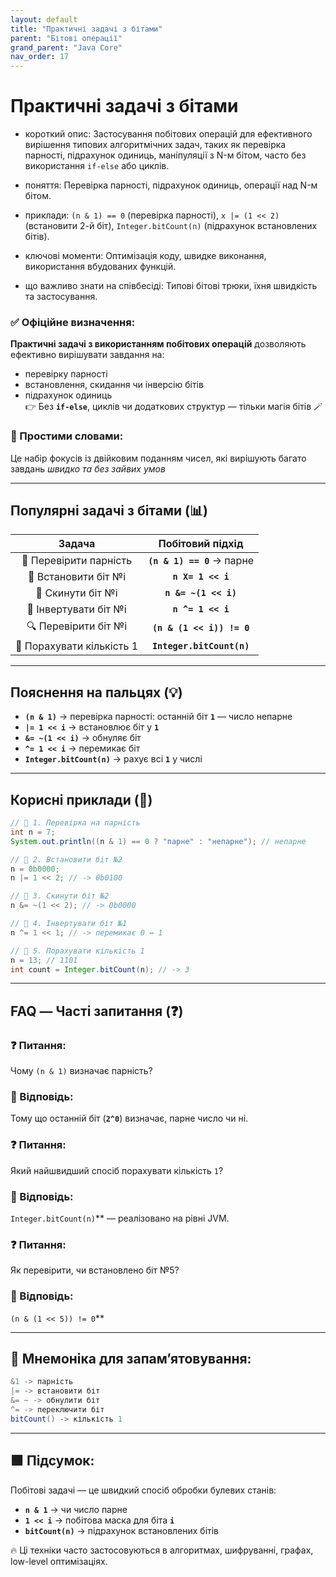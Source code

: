 ```yaml
---
layout: default
title: "Практичні задачі з бітами"
parent: "Бітові операції"
grand_parent: "Java Core"
nav_order: 17
---
```


# Практичні задачі з бітами

* короткий опис: Застосування побітових операцій для ефективного вирішення типових алгоритмічних задач, таких як перевірка парності, підрахунок одиниць, маніпуляції з N-м бітом, часто без використання `if-else` або циклів.

* поняття: Перевірка парності, підрахунок одиниць, операції над N-м бітом.

* приклади: `(n & 1) == 0` (перевірка парності), `x |= (1 << 2)` (встановити 2-й біт), `Integer.bitCount(n)` (підрахунок встановлених бітів).

* ключові моменти: Оптимізація коду, швидке виконання, використання вбудованих функцій.

* що важливо знати на співбесіді: Типові бітові трюки, їхня швидкість та застосування.

### **✅ Офіційне визначення:**

**Практичні задачі з використанням побітових операцій** дозволяють ефективно вирішувати завдання на:

* перевірку парності
* встановлення, скидання чи інверсію бітів
* підрахунок одиниць  
  👉 Без **`if-else`**, циклів чи додаткових структур — тільки магія бітів 🪄

### **🧠 Простими словами:**

Це набір фокусів із двійковим поданням чисел, які вирішують багато завдань *швидко та без зайвих умов*

---

## **Популярні задачі з бітами (📊)**

| Задача | Побітовий підхід |
| :---: | :---: |
| 🔢 Перевірити парність | **`(n & 1) == 0`** -> парне |
| 🧨 Встановити біт №i | **`n Х= 1 << i`** |
| 🚫 Скинути біт №i | **`n &= ~(1 << i)`** |
| 🔁 Інвертувати біт №i | **`n ^= 1 << i`** |
| 🔍 Перевірити біт №i | **`(n & (1 << i)) != 0`** |
| 🔢 Порахувати кількість 1 | **`Integer.bitCount(n)`** |

---

## **Пояснення на пальцях (💡)**

* **`(n & 1)`** -> перевірка парності: останній біт **`1`** — число непарне
* **`|= 1 << i`** -> встановлює біт у **`1`**
* **`&= ~(1 << i)`** -> обнуляє біт
* **`^= 1 << i`** -> перемикає біт
* **`Integer.bitCount(n)`** -> рахує всі **`1`** у числі

---

## **Корисні приклади (🧪)**

```java
// 🔹 1. Перевірка на парність
int n = 7;
System.out.println((n & 1) == 0 ? "парне" : "непарне"); // непарне

// 🔹 2. Встановити біт №2
n = 0b0000;
n |= 1 << 2; // -> 0b0100

// 🔹 3. Скинути біт №2
n &= ~(1 << 2); // -> 0b0000

// 🔹 4. Інвертувати біт №1
n ^= 1 << 1; // -> перемикає 0 ↔ 1

// 🔹 5. Порахувати кількість 1
n = 13; // 1101
int count = Integer.bitCount(n); // -> 3
```

---

## **FAQ — Часті запитання (❓)**

### **❓ Питання:**

Чому `(n & 1)` визначає парність?  

### **💬 Відповідь:**

 Тому що останній біт (**`2^0`**) визначає, парне число чи ні.

### **❓ Питання:**

Який найшвидший спосіб порахувати кількість `1`?  

### **💬 Відповідь:**

`Integer.bitCount(n)`** — реалізовано на рівні JVM.

### **❓ Питання:**

Як перевірити, чи встановлено біт №5?  

### **💬 Відповідь:**

`(n & (1 << 5)) != 0`**

---

## **🧠 Мнемоніка для запам’ятовування:**

```java
&1 -> парність  
|= -> встановити біт  
&= ~ -> обнулити біт  
^= -> переключити біт  
bitCount() -> кількість 1
```

---

## **🟩 Підсумок:**

Побітові задачі — це швидкий спосіб обробки булевих станів:

* **`n & 1`** -> чи число парне
* **`1 << i`** -> побітова маска для біта **`i`**
* **`bitCount(n)`** -> підрахунок встановлених бітів

🔥 Ці техніки часто застосовуються в алгоритмах, шифруванні, графах, low-level оптимізаціях.
